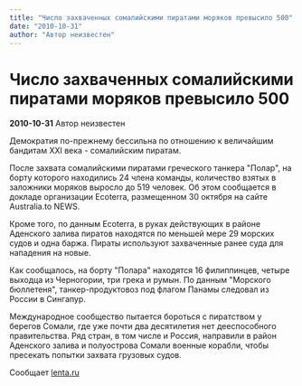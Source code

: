 ```yaml
---
title: "Число захваченных сомалийскими пиратами моряков превысило 500"
date: "2010-10-31"
author: "Автор неизвестен"
---
```


# Число захваченных сомалийскими пиратами моряков превысило 500

**2010-10-31** Автор неизвестен

Демократия по-прежнему бессильна по отношению к величайшим бандитам ХХІ века - сомалийским пиратам.

После захвата сомалийскими пиратами греческого танкера "Полар", на борту которого находились 24 члена команды, количество взятых в заложники моряков выросло до 519 человек. Об этом сообщается в докладе организации Ecoterra, размещенном 30 октября на сайте Australia.to NEWS.

Кроме того, по данным Ecoterra, в руках действующих в районе Аденского залива пиратов находятся по меньшей мере 29 морских судов и одна баржа. Пираты используют захваченные ранее суда для нападения на новые.

Как сообщалось, на борту "Полара" находятся 16 филиппинцев, четыре выходца из Черногории, три грека и румын. По данным "Морского бюллетеня", танкер-продуктовоз под флагом Панамы следовал из России в Сингапур.

Международное сообщество пытается бороться с пиратством у берегов Сомали, где уже почти два десятилетия нет дееспособного правительства. Ряд стран, в том числе и Россия, направили в район Аденского залива и полуострова Сомали военные корабли, чтобы пресекать попытки захвата грузовых судов.

Сообщает [lenta.ru](http://www.lenta.ru/news/2010/10/31/captives/)